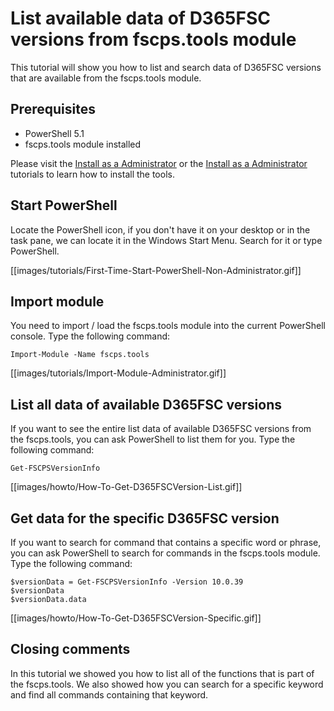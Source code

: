 ﻿# **List available data of D365FSC versions from fscps.tools module**

This tutorial will show you how to list and search data of D365FSC versions that are available from the fscps.tools module.

## **Prerequisites**
* PowerShell 5.1
* fscps.tools module installed

Please visit the [Install as a Administrator](https://github.com/fscpscollaborative/fscps.tools/wiki/Tutorial-Install-Administrator) or the [Install as a Administrator](https://github.com/fscpscollaborative/fscps.tools/wiki/Tutorial-Install-Non-Administrator) tutorials to learn how to install the tools.

## **Start PowerShell**
Locate the PowerShell icon, if you don't have it on your desktop or in the task pane, we can locate it in the Windows Start Menu. Search for it or type PowerShell.

[[images/tutorials/First-Time-Start-PowerShell-Non-Administrator.gif]]

## **Import module**
You need to import / load the fscps.tools module into the current PowerShell console. Type the following command:

```
Import-Module -Name fscps.tools
```

[[images/tutorials/Import-Module-Administrator.gif]]

## **List all data of available D365FSC versions**
If you want to see the entire list data of available D365FSC versions from the fscps.tools, you can ask PowerShell to list them for you. Type the following command:

```
Get-FSCPSVersionInfo

```

[[images/howto/How-To-Get-D365FSCVersion-List.gif]]


## **Get data for the specific D365FSC version**
If you want to search for command that contains a specific word or phrase, you can ask PowerShell to search for commands in the fscps.tools module. Type the following command:

```
$versionData = Get-FSCPSVersionInfo -Version 10.0.39
$versionData
$versionData.data
```

[[images/howto/How-To-Get-D365FSCVersion-Specific.gif]]

## **Closing comments**
In this tutorial we showed you how to list all of the functions that is part of the fscps.tools. We also showed how you can search for a specific keyword and find all commands containing that keyword.
